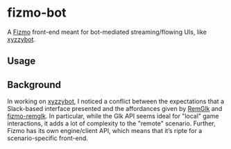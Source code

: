 # fizmo-bot

A [Fizmo](https://github.com/chrender/fizmo) front-end meant for
bot-mediated streaming/flowing UIs, like
[xyzzybot](https://github.com/JaredReisinger/xyzzybot).


## Usage





## Background

In working on [xyzzybot](https://github.com/JaredReisinger/xyzzybot), I noticed
a conflict between the expectations that a Slack-based interface presented and
the affordances given by [RemGlk](https://github.com/erkyrath/remglk) and
[fizmo-remglk](https://github.com/chrender/fizmo-remglk).  In particular, while
the Glk API seems ideal for "local" game interactions, it adds a lot of
complexity to the "remote" scenario.  Further, Fizmo has its own engine/client
API, which means that it’s ripte for a scenario-specific front-end.
